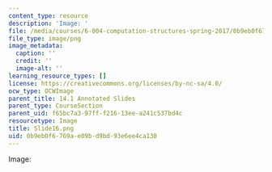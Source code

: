 ```yaml
---
content_type: resource
description: 'Image: '
file: /media/courses/6-004-computation-structures-spring-2017/0b9eb0f6769ae09bd9bd93e6ee4ca130_Slide16.png
file_type: image/png
image_metadata:
  caption: ''
  credit: ''
  image-alt: ''
learning_resource_types: []
license: https://creativecommons.org/licenses/by-nc-sa/4.0/
ocw_type: OCWImage
parent_title: 14.1 Annotated Slides
parent_type: CourseSection
parent_uid: f65bc7a3-97ff-f216-13ee-a241c537bd4c
resourcetype: Image
title: Slide16.png
uid: 0b9eb0f6-769a-e09b-d9bd-93e6ee4ca130
---
```

Image: 
